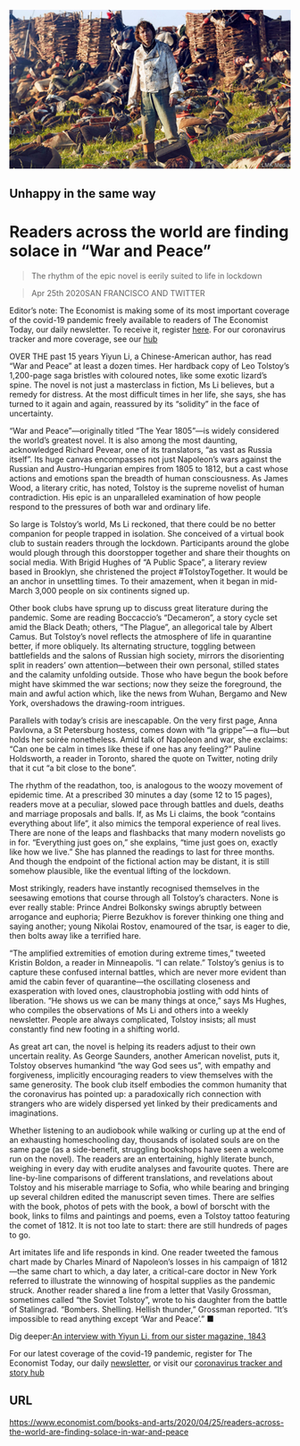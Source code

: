 ![](./images/20200425_BKP011_0.jpg)

## Unhappy in the same way

# Readers across the world are finding solace in “War and Peace”

> The rhythm of the epic novel is eerily suited to life in lockdown

> Apr 25th 2020SAN FRANCISCO AND TWITTER

Editor’s note: The Economist is making some of its most important coverage of the covid-19 pandemic freely available to readers of The Economist Today, our daily newsletter. To receive it, register [here](https://www.economist.com//newslettersignup). For our coronavirus tracker and more coverage, see our [hub](https://www.economist.com//coronavirus)

OVER THE past 15 years Yiyun Li, a Chinese-American author, has read “War and Peace” at least a dozen times. Her hardback copy of Leo Tolstoy’s 1,200-page saga bristles with coloured notes, like some exotic lizard’s spine. The novel is not just a masterclass in fiction, Ms Li believes, but a remedy for distress. At the most difficult times in her life, she says, she has turned to it again and again, reassured by its “solidity” in the face of uncertainty.

“War and Peace”—originally titled “The Year 1805”—is widely considered the world’s greatest novel. It is also among the most daunting, acknowledged Richard Pevear, one of its translators, “as vast as Russia itself”. Its huge canvas encompasses not just Napoleon’s wars against the Russian and Austro-Hungarian empires from 1805 to 1812, but a cast whose actions and emotions span the breadth of human consciousness. As James Wood, a literary critic, has noted, Tolstoy is the supreme novelist of human contradiction. His epic is an unparalleled examination of how people respond to the pressures of both war and ordinary life.

So large is Tolstoy’s world, Ms Li reckoned, that there could be no better companion for people trapped in isolation. She conceived of a virtual book club to sustain readers through the lockdown. Participants around the globe would plough through this doorstopper together and share their thoughts on social media. With Brigid Hughes of “A Public Space”, a literary review based in Brooklyn, she christened the project #TolstoyTogether. It would be an anchor in unsettling times. To their amazement, when it began in mid-March 3,000 people on six continents signed up.

Other book clubs have sprung up to discuss great literature during the pandemic. Some are reading Boccaccio’s “Decameron”, a story cycle set amid the Black Death; others, “The Plague”, an allegorical tale by Albert Camus. But Tolstoy’s novel reflects the atmosphere of life in quarantine better, if more obliquely. Its alternating structure, toggling between battlefields and the salons of Russian high society, mirrors the disorienting split in readers’ own attention—between their own personal, stilled states and the calamity unfolding outside. Those who have begun the book before might have skimmed the war sections; now they seize the foreground, the main and awful action which, like the news from Wuhan, Bergamo and New York, overshadows the drawing-room intrigues.

Parallels with today’s crisis are inescapable. On the very first page, Anna Pavlovna, a St Petersburg hostess, comes down with “la grippe”—a flu—but holds her soirée nonetheless. Amid talk of Napoleon and war, she exclaims: “Can one be calm in times like these if one has any feeling?” Pauline Holdsworth, a reader in Toronto, shared the quote on Twitter, noting drily that it cut “a bit close to the bone”.

The rhythm of the readathon, too, is analogous to the woozy movement of epidemic time. At a prescribed 30 minutes a day (some 12 to 15 pages), readers move at a peculiar, slowed pace through battles and duels, deaths and marriage proposals and balls. If, as Ms Li claims, the book “contains everything about life”, it also mimics the temporal experience of real lives. There are none of the leaps and flashbacks that many modern novelists go in for. “Everything just goes on,” she explains, “time just goes on, exactly like how we live.” She has planned the readings to last for three months. And though the endpoint of the fictional action may be distant, it is still somehow plausible, like the eventual lifting of the lockdown.

Most strikingly, readers have instantly recognised themselves in the seesawing emotions that course through all Tolstoy’s characters. None is ever really stable: Prince Andrei Bolkonsky swings abruptly between arrogance and euphoria; Pierre Bezukhov is forever thinking one thing and saying another; young Nikolai Rostov, enamoured of the tsar, is eager to die, then bolts away like a terrified hare.

“The amplified extremities of emotion during extreme times,” tweeted Kristin Boldon, a reader in Minneapolis. “I can relate.” Tolstoy’s genius is to capture these confused internal battles, which are never more evident than amid the cabin fever of quarantine—the oscillating closeness and exasperation with loved ones, claustrophobia jostling with odd hints of liberation. “He shows us we can be many things at once,” says Ms Hughes, who compiles the observations of Ms Li and others into a weekly newsletter. People are always complicated, Tolstoy insists; all must constantly find new footing in a shifting world.

As great art can, the novel is helping its readers adjust to their own uncertain reality. As George Saunders, another American novelist, puts it, Tolstoy observes humankind “the way God sees us”, with empathy and forgiveness, implicitly encouraging readers to view themselves with the same generosity. The book club itself embodies the common humanity that the coronavirus has pointed up: a paradoxically rich connection with strangers who are widely dispersed yet linked by their predicaments and imaginations.

Whether listening to an audiobook while walking or curling up at the end of an exhausting homeschooling day, thousands of isolated souls are on the same page (as a side-benefit, struggling bookshops have seen a welcome run on the novel). The readers are an entertaining, highly literate bunch, weighing in every day with erudite analyses and favourite quotes. There are line-by-line comparisons of different translations, and revelations about Tolstoy and his miserable marriage to Sofia, who while bearing and bringing up several children edited the manuscript seven times. There are selfies with the book, photos of pets with the book, a bowl of borscht with the book, links to films and paintings and poems, even a Tolstoy tattoo featuring the comet of 1812. It is not too late to start: there are still hundreds of pages to go.

Art imitates life and life responds in kind. One reader tweeted the famous chart made by Charles Minard of Napoleon’s losses in his campaign of 1812—the same chart to which, a day later, a critical-care doctor in New York referred to illustrate the winnowing of hospital supplies as the pandemic struck. Another reader shared a line from a letter that Vasily Grossman, sometimes called “the Soviet Tolstoy”, wrote to his daughter from the battle of Stalingrad. “Bombers. Shelling. Hellish thunder,” Grossman reported. “It’s impossible to read anything except ‘War and Peace’.” ■

Dig deeper:[An interview with Yiyun Li, from our sister magazine, 1843](https://www.economist.com/https://www.1843magazine.com/design/my-life-in-six-objects/yiyun-li-my-life-in-six-objects)

For our latest coverage of the covid-19 pandemic, register for The Economist Today, our daily [newsletter](https://www.economist.com//newslettersignup), or visit our [coronavirus tracker and story hub](https://www.economist.com//coronavirus)

## URL

https://www.economist.com/books-and-arts/2020/04/25/readers-across-the-world-are-finding-solace-in-war-and-peace
